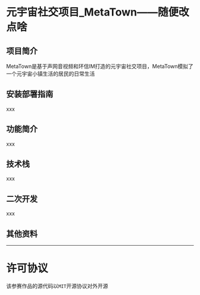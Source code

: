 <!-- 内容建议:以下为建议你可以补充的内容要点和方向 -->

# 元宇宙社交项目_MetaTown——随便改点啥
<!-- 请将上面“项目名”替换为你本次参赛作品的项目名 -->


## 项目简介
<!-- 请描述此次参赛作品的简介，建议用「一句话简介」+ 详细介绍的形式 -->
MetaTown是基于声网音视频和环信IM打造的元宇宙社交项目，MetaTown模拟了一个元宇宙小镇生活的居民的日常生活


## 安装部署指南
<!-- 请描述该应用的使用步骤，包括下载、依赖安装、参数及软硬件配置（如有）等 -->
xxx


## 功能简介
<!-- 请给出该应用的主要功能点 -->
xxx


## 技术栈
<!-- 请给出该应用主要的技术栈，包括使用的声网和环信（如有用） SDK 版本 -->
xxx


## 二次开发
<!-- 1、如果是基于已有项目进行二次开发的参赛作品，请在此说明主要变更点，并附上原项目链接。2、如果是本次全新开发，请写“无” -->
xxx


## 其他资料
<!-- 能全方位展示你的作品亮点的资料，包括：1、如果是文件，可以放到该仓库你的文件中，在这里附上链接。2、如果是外部视频可以附上链接 -->

---
# 许可协议

该参赛作品的源代码以`MIT`开源协议对外开源



<!-- 往年作品 README 参考
https://github.com/AgoraIO-Community/RTE-2021-Innovation-Challenge/blob/master/Application-Challenge/%E3%80%90%E5%8A%A0%E6%B2%B9%EF%BC%8C%E6%89%93%E5%B7%A5%E4%BA%BA%E3%80%91AgoraHomeAI/README.zh.md

https://github.com/AgoraIO-Community/RTE-2021-Innovation-Challenge/blob/master/Application-Challenge/%5Brethinking%5D%E9%83%BD%E5%B8%82%E6%8E%A2%E9%99%A9%E5%AE%B6/Readme.md

https://github.com/AgoraIO-Community/RTE-2021-Innovation-Challenge/blob/master/Application-Challenge/%5B%E5%8F%B2%E5%A4%A7%E4%BC%9F%5D%20%E6%95%99%E5%AD%A6%E5%8A%A9%E6%89%8B/README.md

https://github.com/AgoraIO-Community/RTE-2021-Innovation-Challenge/blob/master/Application-Challenge/%E3%80%90AnakinChen%E3%80%91%E8%BF%9E%E9%BA%A6%E9%97%AE%E7%AD%94PK/README.md -->
